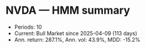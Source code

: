 # NVDA — HMM summary

- Periods: 10
- Current: Bull Market since 2025-04-09 (113 days)
- Ann. return: 287.1%, Ann. vol: 43.9%, MDD: -15.2%
